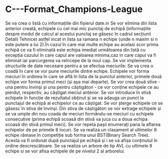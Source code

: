 # C---Format_Champions-League
Se va crea o listă cu informațiile din fișierul date.in
Se vor elimina din lista anterior creată, echipele cu cel mai mic punctaj de echipă (informațiile despre modul de calcul al acestui punctaj se găsesc în cadrul secțiunii Detalii Tehnice) astfel incat in lista sa ramana n echipe (unde n maxim si n este putere a lui 2).În cazul în care mai multe echipe au acelasi scor prima echipă ce va fi eliminată este echipa imediat următoarea din listă cu excepția cazului în care capul are valoarea minima,caz in care capul va fi eliminat iar parcurgerea va reîncepe de la noul cap.
Se vor implementa structurile de date necesare pentru a se efectua meciurile:
Se va crea o coadă în care se vor pune meciurile dintre echipe.
Echipele vor forma meciuri în ordinea în care se află în lista de la punctul anterior, primele două echipe vor forma primul meci (și așa mai departe).
Se vor crea două stive - una pentru învinși și una pentru câștigători - ce vor conține echipele ce au pierdut, respectiv, au câștigat meciul anterior.
Se vor introduce în stivă echipele în funcție de rezultatul obținut și se va adauga un punct la punctajul de echipă al echipelor ce au câștigat.
Se vor șterge echipele ce se găsesc în stiva de învinși.
Din stiva de câștigători se vor extrage echipele și se va umple din nou coada de meciuri formându-se meciuri cu echipele consecutive (prima echipă scoasă din stivă va juca cu a doua echipa scoasă din stivă primul meci).
Se vor repeta pașii enumerați pana la aflarea echipelor de pe primele 8 locuri.
Se va realiza un clasament al ultimelor 8 echipe rămase în competiție sub forma unui BST(Binary Search Tree). Acesta va fi ordonat după punctajul pe echipă și i se va afișa conținutul în ordine descrescătoare.
Se va realiza un arbore de tip AVL cu ultimele 8 echipe si se vor afisa echipele de pe nivelul 2 al arborelui.
